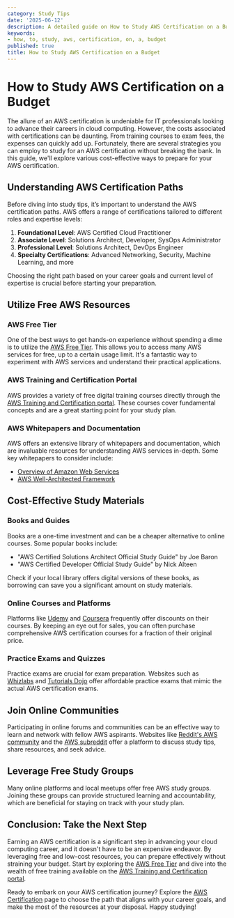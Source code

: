 ```yaml
---
category: Study Tips
date: '2025-06-12'
description: A detailed guide on How to Study AWS Certification on a Budget
keywords:
- how, to, study, aws, certification, on, a, budget
published: true
title: How to Study AWS Certification on a Budget
---
```


# How to Study AWS Certification on a Budget

The allure of an AWS certification is undeniable for IT professionals looking to advance their careers in cloud computing. However, the costs associated with certifications can be daunting. From training courses to exam fees, the expenses can quickly add up. Fortunately, there are several strategies you can employ to study for an AWS certification without breaking the bank. In this guide, we'll explore various cost-effective ways to prepare for your AWS certification.

## Understanding AWS Certification Paths

Before diving into study tips, it’s important to understand the AWS certification paths. AWS offers a range of certifications tailored to different roles and expertise levels:

1. **Foundational Level**: AWS Certified Cloud Practitioner
2. **Associate Level**: Solutions Architect, Developer, SysOps Administrator
3. **Professional Level**: Solutions Architect, DevOps Engineer
4. **Specialty Certifications**: Advanced Networking, Security, Machine Learning, and more

Choosing the right path based on your career goals and current level of expertise is crucial before starting your preparation.

## Utilize Free AWS Resources

### AWS Free Tier

One of the best ways to get hands-on experience without spending a dime is to utilize the [AWS Free Tier](https://aws.amazon.com/free/). This allows you to access many AWS services for free, up to a certain usage limit. It's a fantastic way to experiment with AWS services and understand their practical applications.

### AWS Training and Certification Portal

AWS provides a variety of free digital training courses directly through the [AWS Training and Certification portal](https://aws.amazon.com/training/). These courses cover fundamental concepts and are a great starting point for your study plan.

### AWS Whitepapers and Documentation

AWS offers an extensive library of whitepapers and documentation, which are invaluable resources for understanding AWS services in-depth. Some key whitepapers to consider include:

- [Overview of Amazon Web Services](https://d1.awsstatic.com/whitepapers/aws-overview.pdf)
- [AWS Well-Architected Framework](https://d1.awsstatic.com/whitepapers/architecture/AWS_Well-Architected_Framework.pdf)

## Cost-Effective Study Materials

### Books and Guides

Books are a one-time investment and can be a cheaper alternative to online courses. Some popular books include:

- "AWS Certified Solutions Architect Official Study Guide" by Joe Baron
- "AWS Certified Developer Official Study Guide" by Nick Alteen

Check if your local library offers digital versions of these books, as borrowing can save you a significant amount on study materials.

### Online Courses and Platforms

Platforms like [Udemy](https://www.udemy.com/) and [Coursera](https://www.coursera.org/) frequently offer discounts on their courses. By keeping an eye out for sales, you can often purchase comprehensive AWS certification courses for a fraction of their original price.

### Practice Exams and Quizzes

Practice exams are crucial for exam preparation. Websites such as [Whizlabs](https://www.whizlabs.com/aws-certification/) and [Tutorials Dojo](https://tutorialsdojo.com/) offer affordable practice exams that mimic the actual AWS certification exams.

## Join Online Communities

Participating in online forums and communities can be an effective way to learn and network with fellow AWS aspirants. Websites like [Reddit's AWS community](https://www.reddit.com/r/aws/) and the [AWS subreddit](https://www.reddit.com/r/AWSCertifications/) offer a platform to discuss study tips, share resources, and seek advice.

## Leverage Free Study Groups

Many online platforms and local meetups offer free AWS study groups. Joining these groups can provide structured learning and accountability, which are beneficial for staying on track with your study plan.

## Conclusion: Take the Next Step

Earning an AWS certification is a significant step in advancing your cloud computing career, and it doesn't have to be an expensive endeavor. By leveraging free and low-cost resources, you can prepare effectively without straining your budget. Start by exploring the [AWS Free Tier](https://aws.amazon.com/free/) and dive into the wealth of free training available on the [AWS Training and Certification portal](https://aws.amazon.com/training/).

Ready to embark on your AWS certification journey? Explore the [AWS Certification](https://aws.amazon.com/certification/) page to choose the path that aligns with your career goals, and make the most of the resources at your disposal. Happy studying!